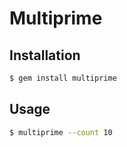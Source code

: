 # Multiprime

## Installation

```bash
$ gem install multiprime
```

## Usage

```bash
$ multiprime --count 10
```
